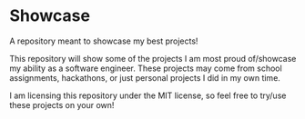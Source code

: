 # Showcase
A repository meant to showcase my best projects!

This repository will show some of the projects I am most proud of/showcase my ability as a software engineer. These projects may come from school assignments, hackathons, or just personal projects I did in my own time.

I am licensing this repository under the MIT license, so feel free to try/use these projects on your own!
